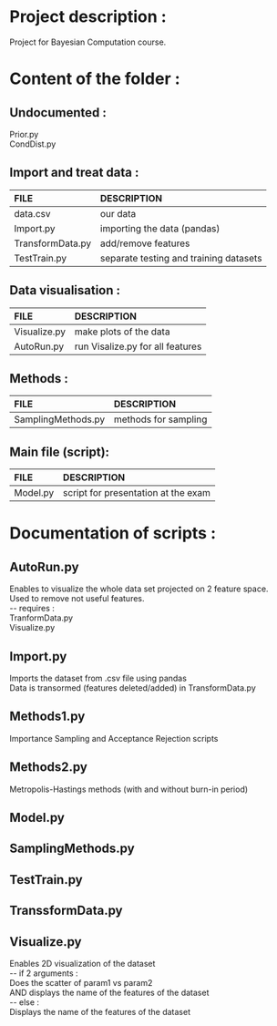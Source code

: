 # Project description : 
Project for Bayesian Computation course. 



# Content of the folder : 
## Undocumented : 
Prior.py  
CondDist.py   

## Import and treat data : 
|FILE			|DESCRIPTION				|
|:----------------------|:--------------------------------------|
|data.csv		|our data				|
|Import.py		|importing the data (pandas)		|
|TransformData.py	|add/remove features			|
|TestTrain.py		|separate testing and training datasets	|

## Data visualisation : 
|FILE			|DESCRIPTION 				|
|:----------------------|:--------------------------------------|
|Visualize.py		|make plots of the data  		|
|AutoRun.py 		|run Visalize.py for all features 	|

## Methods : 
|FILE 			|DESCRIPTION				|
|:----------------------|:--------------------------------------|
|SamplingMethods.py	|methods for sampling			|

## Main file (script): 
|FILE			|DESCRIPTION				|
|:----------------------|:--------------------------------------|
|Model.py		|script for presentation at the exam  	|



# Documentation of scripts :

## AutoRun.py
Enables to visualize the whole data set projected on 2 feature space.  
Used to remove not useful features.  
-- requires :  
	TranformData.py  
	Visualize.py  

## Import.py 
Imports the dataset from .csv file using pandas  
Data is transormed (features deleted/added) in TransformData.py  

## Methods1.py
Importance Sampling and Acceptance Rejection scripts  

## Methods2.py 
Metropolis-Hastings methods (with and without burn-in period)  

## Model.py 
## SamplingMethods.py
## TestTrain.py
## TranssformData.py

## Visualize.py 
Enables 2D visualization of the dataset  
-- if 2 arguments :  
	Does the scatter of param1 vs param2  
	AND displays the name of the features of the dataset  
-- else :  
	Displays the name of the features of the dataset  

